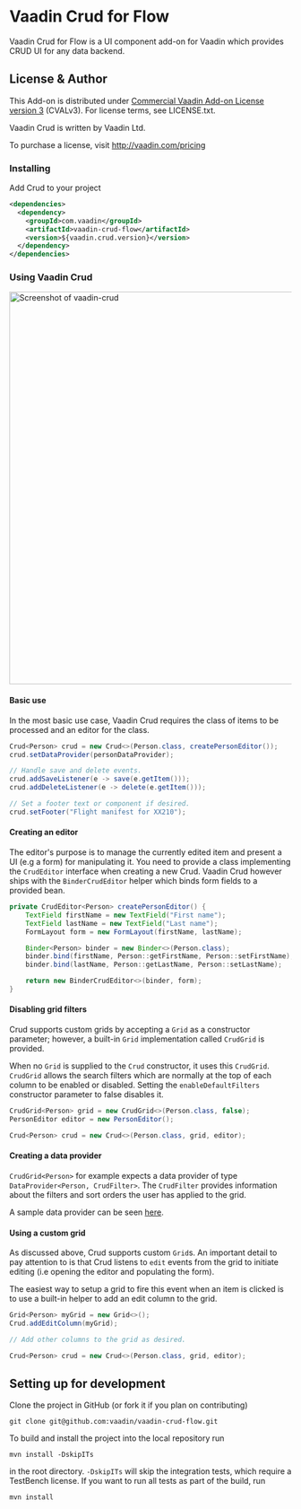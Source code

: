 # Vaadin Crud for Flow

Vaadin Crud for Flow is a UI component add-on for Vaadin which provides CRUD UI for any data backend.

## License & Author

This Add-on is distributed under [Commercial Vaadin Add-on License version 3](http://vaadin.com/license/cval-3) (CVALv3). For license terms, see LICENSE.txt.

Vaadin Crud is written by Vaadin Ltd.

To purchase a license, visit http://vaadin.com/pricing

### Installing
Add Crud to your project
```xml
<dependencies>
  <dependency>
    <groupId>com.vaadin</groupId>
    <artifactId>vaadin-crud-flow</artifactId>
    <version>${vaadin.crud.version}</version>
  </dependency>
</dependencies>
```

### Using Vaadin Crud

[<img src="https://raw.githubusercontent.com/vaadin/vaadin-crud/master/screenshot.gif" width="700" alt="Screenshot of vaadin-crud">](https://vaadin.com/components/vaadin-crud)

#### Basic use
In the most basic use case, Vaadin Crud requires the class of items to be processed
and an editor for the class.

```java
Crud<Person> crud = new Crud<>(Person.class, createPersonEditor());
crud.setDataProvider(personDataProvider);

// Handle save and delete events.
crud.addSaveListener(e -> save(e.getItem()));
crud.addDeleteListener(e -> delete(e.getItem()));

// Set a footer text or component if desired.
crud.setFooter("Flight manifest for XX210");
```

#### Creating an editor
The editor's purpose is to manage the currently edited item and present a UI (e.g a form) for manipulating it.
You need to provide a class implementing the `CrudEditor` interface when creating a new Crud.
Vaadin Crud however ships with the `BinderCrudEditor` helper which binds form fields to a provided bean.

```java
private CrudEditor<Person> createPersonEditor() {
    TextField firstName = new TextField("First name");
    TextField lastName = new TextField("Last name");
    FormLayout form = new FormLayout(firstName, lastName);

    Binder<Person> binder = new Binder<>(Person.class);
    binder.bind(firstName, Person::getFirstName, Person::setFirstName);
    binder.bind(lastName, Person::getLastName, Person::setLastName);

    return new BinderCrudEditor<>(binder, form);
}
```

#### Disabling grid filters
Crud supports custom grids by accepting a `Grid` as a constructor parameter; 
however, a built-in `Grid` implementation called `CrudGrid` is provided.

When no `Grid` is supplied to the `Crud` constructor, it uses this `CrudGrid`. 
`CrudGrid` allows the search filters which are normally at the top of each column to be enabled or disabled. 
Setting the `enableDefaultFilters` constructor parameter to false disables it.

```java
CrudGrid<Person> grid = new CrudGrid<>(Person.class, false);
PersonEditor editor = new PersonEditor();

Crud<Person> crud = new Crud<>(Person.class, grid, editor);
```

#### Creating a data provider
`CrudGrid<Person>` for example expects a data provider of type `DataProvider<Person, CrudFilter>`.
The `CrudFilter` provides information about the filters and sort orders the user has applied to the grid.

A sample data provider can be seen [here](https://github.com/vaadin/vaadin-crud-flow/blob/master/vaadin-crud-flow-integration-tests/src/main/java/com/vaadin/flow/component/crud/examples/PersonCrudDataProvider.java).

#### Using a custom grid
As discussed above, Crud supports custom `Grid`s.
An important detail to pay attention to is that Crud listens to `edit` events from the grid to initiate editing
(i.e opening the editor and populating the form).

The easiest way to setup a grid to fire this event when an item is clicked is to use a built-in helper to add an
edit column to the grid.

```java
Grid<Person> myGrid = new Grid<>();
Crud.addEditColumn(myGrid);

// Add other columns to the grid as desired.

Crud<Person> crud = new Crud<>(Person.class, grid, editor);
```

## Setting up for development

Clone the project in GitHub (or fork it if you plan on contributing)

```
git clone git@github.com:vaadin/vaadin-crud-flow.git
```

To build and install the project into the local repository run 

```mvn install -DskipITs```

in the root directory. `-DskipITs` will skip the integration tests, which require a TestBench license. If you want to run all tests as part of the build, run

```mvn install```
